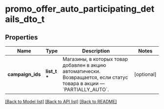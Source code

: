 # promo_offer_auto_participating_details_dto_t

## Properties
Name | Type | Description | Notes
------------ | ------------- | ------------- | -------------
**campaign_ids** | **list_t \*** | Магазины, в которых товар добавлен в акцию автоматически.  Возвращается, если статус товара в акции — &#x60;PARTIALLY_AUTO&#x60;.  | [optional] 

[[Back to Model list]](../README.md#documentation-for-models) [[Back to API list]](../README.md#documentation-for-api-endpoints) [[Back to README]](../README.md)


